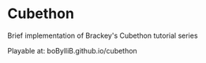 # Cubethon
 Brief implementation of Brackey's Cubethon tutorial series

Playable at: boBylliB.github.io/cubethon